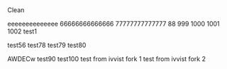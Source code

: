 #
Clean

eeeeeeeeeeeeee
66666666666666
77777777777777
88
999
1000
1001
1002
test1




test56
test78
test79
test80

AWDECw
test90
test100
test from ivvist fork 1
test from ivvist fork 2



